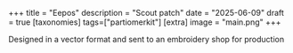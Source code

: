 +++
title = "Eepos"
description = "Scout patch"
date = "2025-06-09"
draft = true
[taxonomies]
tags=["partiomerkit"]
[extra]
image = "main.png"
+++

Designed in a vector format and sent to an embroidery shop for production
